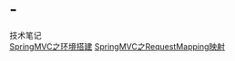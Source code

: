# -
技术笔记<br/>
[SpringMVC之环境搭建](https://github.com/LYLYMZGL/-/issues/2)
[SpringMVC之RequestMapping映射](https://github.com/LYLYMZGL/-/issues/3)
